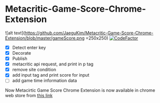 # Metacritic-Game-Score-Chrome-Extension
![alt text](https://github.com/JaeguKim/Metacritic-Game-Score-Chrome-Extension/blob/master/gameScore.png =250x250) 
[![CodeFactor](https://www.codefactor.io/repository/github/jaegukim/metacritic-game-score-chrome-extension/badge)](https://www.codefactor.io/repository/github/jaegukim/metacritic-game-score-chrome-extension)
- [x] Detect enter key
- [x] Decorate
- [x] Publish
- [x] metacritic api request, and print in p tag
- [x] remove site condition
- [x] add input tag and print score for input
- [ ] add game time information data   
   
Now Metacirtic Game Score Chrome Extension is now available in chrome web store from [this link](https://chrome.google.com/webstore/detail/metacritic-game-score-inf/kpfebojieeemdihlmlndiaokfhmnojdp)
